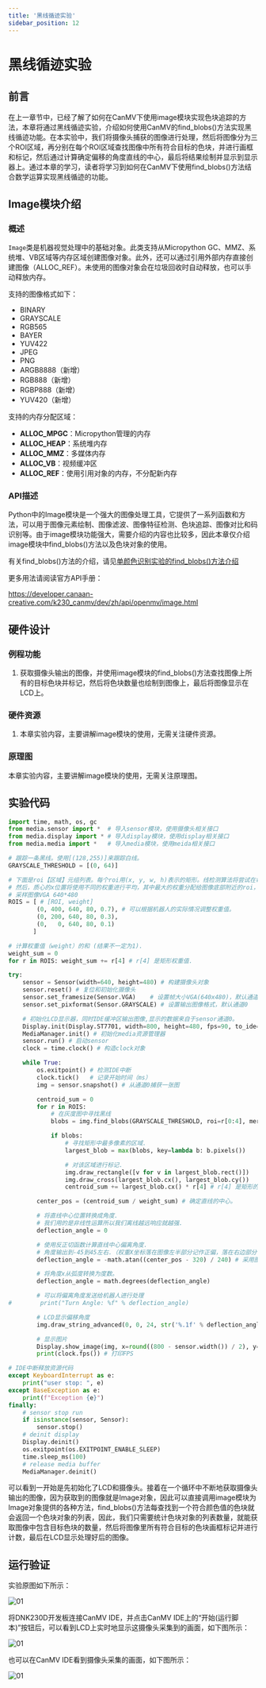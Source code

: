 ```yaml
---
title: '黑线循迹实验'
sidebar_position: 12
---
```


# 黑线循迹实验

## 前言

在上一章节中，已经了解了如何在CanMV下使用image模块实现色块追踪的方法，本章将通过黑线循迹实验，介绍如何使用CanMV的find_blobs()方法实现黑线循迹功能。在本实验中，我们将摄像头捕获的图像进行处理，然后将图像分为三个ROI区域，再分别在每个ROI区域查找图像中所有符合目标的色块，并进行画框和标记，然后通过计算确定偏移的角度直线的中心，最后将结果绘制并显示到显示器上。通过本章的学习，读者将学习到如何在CanMV下使用find_blobs()方法结合数学运算实现黑线循迹的功能。

## Image模块介绍

### 概述

`Image`类是机器视觉处理中的基础对象。此类支持从Micropython GC、MMZ、系统堆、VB区域等内存区域创建图像对象。此外，还可以通过引用外部内存直接创建图像（ALLOC_REF）。未使用的图像对象会在垃圾回收时自动释放，也可以手动释放内存。

支持的图像格式如下：

- BINARY
- GRAYSCALE
- RGB565
- BAYER
- YUV422
- JPEG
- PNG
- ARGB8888（新增）
- RGB888（新增）
- RGBP888（新增）
- YUV420（新增）

支持的内存分配区域：

- **ALLOC_MPGC**：Micropython管理的内存
- **ALLOC_HEAP**：系统堆内存
- **ALLOC_MMZ**：多媒体内存
- **ALLOC_VB**：视频缓冲区
- **ALLOC_REF**：使用引用对象的内存，不分配新内存

### API描述

‌Python中的Image模块是一个强大的图像处理工具，它提供了一系列函数和方法，可以用于图像元素绘制、图像滤波、图像特征检测、色块追踪、图像对比和码识别等。由于image模块功能强大，需要介绍的内容也比较多，因此本章仅介绍image模块中find_blobs()方法以及色块对象的使用。

有关find_blobs()方法的介绍，请见[单颜色识别实验的find_blobs()方法介绍](single_color.md#api描述)

更多用法请阅读官方API手册：

https://developer.canaan-creative.com/k230_canmv/dev/zh/api/openmv/image.html

## 硬件设计

### 例程功能

1. 获取摄像头输出的图像，并使用image模块的find_blobs()方法查找图像上所有的目标色块并标记，然后将色块数量也绘制到图像上，最后将图像显示在LCD上。

### 硬件资源

1. 本章实验内容，主要讲解image模块的使用，无需关注硬件资源。


### 原理图

本章实验内容，主要讲解image模块的使用，无需关注原理图。

## 实验代码

``` python
import time, math, os, gc
from media.sensor import *  # 导入sensor模块，使用摄像头相关接口
from media.display import * # 导入display模块，使用display相关接口
from media.media import *   # 导入media模块，使用meida相关接口

# 跟踪一条黑线。使用[(128,255)]来跟踪白线。
GRAYSCALE_THRESHOLD = [(0, 64)]

# 下面是roi【区域】元组列表。每个roi用(x, y, w, h)表示的矩形。线检测算法将尝试在每个roi中找到最大blob的质心。
# 然后，质心的x位置将使用不同的权重进行平均，其中最大的权重分配给图像底部附近的roi，而较少的权重分配给下一个roi，以此类推。
# 采样图像VGA 640*480
ROIS = [ # [ROI, weight]
        (0, 400, 640, 80, 0.7), # 可以根据机器人的实际情况调整权重值。
        (0, 200, 640, 80, 0.3),
        (0,   0, 640, 80, 0.1)
       ]

# 计算权重值（weight）的和 (结果不一定为1).
weight_sum = 0
for r in ROIS: weight_sum += r[4] # r[4] 是矩形权重值.

try:
    sensor = Sensor(width=640, height=480) # 构建摄像头对象
    sensor.reset() # 复位和初始化摄像头
    sensor.set_framesize(Sensor.VGA)    # 设置帧大小VGA(640x480)，默认通道0
    sensor.set_pixformat(Sensor.GRAYSCALE) # 设置输出图像格式，默认通道0

    # 初始化LCD显示器，同时IDE缓冲区输出图像,显示的数据来自于sensor通道0。
    Display.init(Display.ST7701, width=800, height=480, fps=90, to_ide=True)
    MediaManager.init() # 初始化media资源管理器
    sensor.run() # 启动sensor
    clock = time.clock() # 构造clock对象

    while True:
        os.exitpoint() # 检测IDE中断
        clock.tick()   # 记录开始时间（ms）
        img = sensor.snapshot() # 从通道0捕获一张图

        centroid_sum = 0
        for r in ROIS:
            # 在灰度图中寻找黑线
            blobs = img.find_blobs(GRAYSCALE_THRESHOLD, roi=r[0:4], merge=True) # r[0:4] 是上面定义的roi元组.

            if blobs:
                # 寻找矩形中最多像素的区域.
                largest_blob = max(blobs, key=lambda b: b.pixels())

                # 对该区域进行标记.
                img.draw_rectangle([v for v in largest_blob.rect()])
                img.draw_cross(largest_blob.cx(), largest_blob.cy())
                centroid_sum += largest_blob.cx() * r[4] # r[4] 是矩形的权重值.

        center_pos = (centroid_sum / weight_sum) # 确定直线的中心。

        # 将直线中心位置转换成角度.
        # 我们用的是非线性运算所以我们离线越远响应就越强.
        deflection_angle = 0

        # 使用反正切函数计算直线中心偏离角度.
        # 角度输出到-45到45左右.（权重X坐标落在图像左半部分记作正偏，落在右边部分记为负偏）
        deflection_angle = -math.atan((center_pos - 320) / 240) # 采用图像为VGA 640*480时候使用

        # 将角度x从弧度转换为度数。
        deflection_angle = math.degrees(deflection_angle)

        # 可以将偏离角度发送给机器人进行处理
#        print("Turn Angle: %f" % deflection_angle)

        # LCD显示偏移角度
        img.draw_string_advanced(0, 0, 24, str('%.1f' % deflection_angle), color=(255,255,255), thickness=4)

        # 显示图片
        Display.show_image(img, x=round((800 - sensor.width()) / 2), y=round((480 - sensor.height()) / 2))
        print(clock.fps()) # 打印FPS

# IDE中断释放资源代码
except KeyboardInterrupt as e:
    print("user stop: ", e)
except BaseException as e:
    print(f"Exception {e}")
finally:
    # sensor stop run
    if isinstance(sensor, Sensor):
        sensor.stop()
    # deinit display
    Display.deinit()
    os.exitpoint(os.EXITPOINT_ENABLE_SLEEP)
    time.sleep_ms(100)
    # release media buffer
    MediaManager.deinit()
```

可以看到一开始是先初始化了LCD和摄像头。接着在一个循环中不断地获取摄像头输出的图像，因为获取到的图像就是Image对象，因此可以直接调用image模块为Image对象提供的各种方法，find_blobs()方法每查找到一个符合颜色值的色块就会返回一个色块对象的列表，因此，我们只需要统计色块对象的列表数量，就能获取图像中包含目标色块的数量，然后将图像里所有符合目标的色块画框标记并进行计数，最后在LCD显示处理好后的图像。

## 运行验证

实验原图如下所示：

![01](./img/17.png)

将DNK230D开发板连接CanMV IDE，并点击CanMV IDE上的“开始(运行脚本)”按钮后，可以看到LCD上实时地显示这摄像头采集到的画面，如下图所示：

![01](./img/18.png)

也可以在CanMV IDE看到摄像头采集的画面，如下图所示：

![01](./img/18.png)

